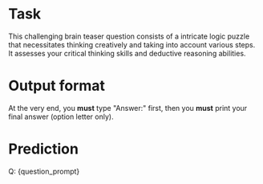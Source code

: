 # Task
This challenging brain teaser question consists of a intricate logic puzzle that necessitates thinking creatively and taking into account various steps. It assesses your critical thinking skills and deductive reasoning abilities.

# Output format
At the very end, you **must** type "Answer:" first, then you **must** print your final answer (option letter only).

# Prediction
Q: {question_prompt}